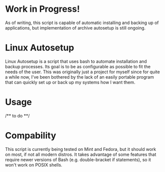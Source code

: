 # Work in Progress!
As of writing, this script is capable of automatic installing and backing up of applications, but implementation of archive autosetup is still ongoing.
# Linux Autosetup
Linux Autosetup is a script that uses bash to automate installation and backup processes. Its goal is to be as configurable as possible to fit the needs of the user. This was originally just a project for myself since for quite a while now, I've been bothered by the lack of an easily portable program that can quickly set up or back up my systems how I want them.
# Usage
/** to do **/
# Compability
This script is currently being tested on Mint and Fedora, but it should work on most, if not all modern distros. It takes advantage of some features that require newer versions of Bash (e.g. double-bracket if statements), so it won't work on POSIX shells.
